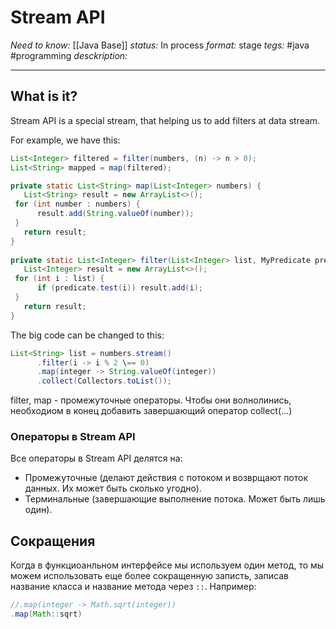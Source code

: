 # Stream API
*Need to know:* [[Java Base]]
*status:* In process
*format:* stage
*tegs:* #java #programming 
*desckription:*

---
## What is it?
Stream API is a special stream, that helping us to add filters at data stream. 

For example, we have this:
```java
List<Integer> filtered = filter(numbers, (n) -> n > 0);  
List<String> mapped = map(filtered);

private static List<String> map(List<Integer> numbers) {  
   List<String> result = new ArrayList<>();  
 for (int number : numbers) {  
      result.add(String.valueOf(number));  
 }  
   return result;  
}  
  
private static List<Integer> filter(List<Integer> list, MyPredicate predicate) {  
   List<Integer> result = new ArrayList<>();  
 for (int i : list) {  
      if (predicate.test(i)) result.add(i);  
 }  
   return result;  
}
```
The big code can be changed to this: 
```java
List<String> list = numbers.stream()  
      .filter(i -> i % 2 \== 0)  
      .map(integer -> String.valueOf(integer))    
      .collect(Collectors.toList());
```

filter, map - промежуточные операторы. Чтобы они волнолинись, необходиом в конец добавить завершающий оператор collect(...)


### Операторы в Stream API
Все операторы в Stream API делятся на:
- Промежуточные (делают действия с потоком и возврщают поток данных. Их может быть сколько угодно).
- Терминальные (завершающие выполнение потока. Может быть лишь один).

## Сокращения
Когда в функциоанльном интерфейсе мы используем один метод, то мы можем использовать еще более сокращенную записть, записав название класса и название метода через `::`.
Например:
```java
//.map(integer -> Math.sqrt(integer))
.map(Math::sqrt)
```